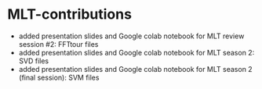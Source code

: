 # MLT-contributions
 
 * added presentation slides and Google colab notebook for MLT review session #2: FFTtour files
 * added presentation slides and Google colab notebook for MLT season 2: SVD files
 * added presentation slides and Google colab notebook for MLT season 2 (final session): SVM files
